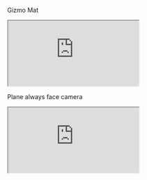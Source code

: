 Gizmo Mat
<iframe src="https://blueprintue.com/render/cjg_g11-/" scrolling="no" allowfullscreen></iframe>

Plane always face camera
<iframe src="https://blueprintue.com/render/ow6rv-4j/" scrolling="no" allowfullscreen</iframe>

